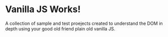 # Vanilla JS Works!

A collection of sample and test proejects created to understand the DOM in depth using your good old friend plain old vanilla JS.
